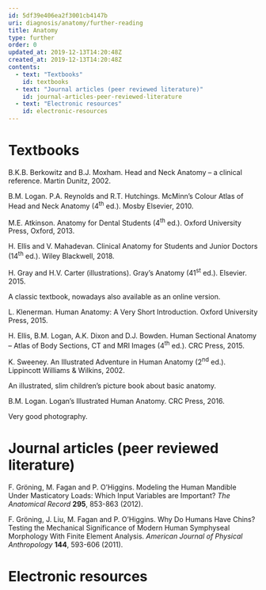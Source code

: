 ```yaml
---
id: 5df39e406ea2f3001cb4147b
uri: diagnosis/anatomy/further-reading
title: Anatomy
type: further
order: 0
updated_at: 2019-12-13T14:20:48Z
created_at: 2019-12-13T14:20:48Z
contents:
  - text: "Textbooks"
    id: textbooks
  - text: "Journal articles (peer reviewed literature)"
    id: journal-articles-peer-reviewed-literature
  - text: "Electronic resources"
    id: electronic-resources
---
```


<h1 id="textbooks">Textbooks</h1>
<p>B.K.B. Berkowitz and B.J. Moxham. Head and Neck Anatomy –
    a clinical reference. Martin Dunitz, 2002.</p>
<p>B.M. Logan. P.A. Reynolds and R.T. Hutchings. McMinn’s
    Colour Atlas of Head and Neck Anatomy (4<sup>th</sup>
    ed.). Mosby Elsevier, 2010.</p>
<p>M.E. Atkinson. Anatomy for Dental Students
    (4<sup>th</sup> ed.). Oxford University Press, Oxford,
    2013.</p>
<p>H. Ellis and V. Mahadevan. Clinical Anatomy for Students
    and Junior Doctors (14<sup>th</sup> ed.). Wiley
    Blackwell, 2018.</p>
<p>H. Gray and H.V. Carter (illustrations). Gray’s Anatomy
    (41<sup>st</sup> ed.). Elsevier. 2015.</p>
<aside>
    <p>A classic textbook, nowadays also available as an
        online version.</p>
</aside>
<p>L. Klenerman. Human Anatomy: A Very Short Introduction.
    Oxford University Press, 2015.</p>
<p>H. Ellis, B.M. Logan, A.K. Dixon and D.J. Bowden. Human
    Sectional Anatomy – Atlas of Body Sections, CT and MRI
    Images (4<sup>th</sup> ed.). CRC Press, 2015.</p>
<p>K. Sweeney. An Illustrated Adventure in Human Anatomy
    (2<sup>nd</sup> ed.). Lippincott Williams &amp; Wilkins,
    2002.</p>
<aside>
    <p>An illustrated, slim children’s picture book about
        basic anatomy.</p>
</aside>
<p>B.M. Logan. Logan’s Illustrated Human Anatomy. CRC Press,
    2016.</p>
<aside>
    <p>Very good photography.</p>
</aside>
<h1 id="journal-articles-peer-reviewed-literature">Journal articles (peer reviewed literature)</h1>
<p>F. Gröning, M. Fagan and P. O’Higgins. Modeling the Human
    Mandible Under Masticatory Loads: Which Input Variables
    are Important? <i>The Anatomical Record</i>
    <strong>295</strong>, 853-863 (2012).</p>
<p>F. Gröning, J. Liu, M. Fagan and P. O’Higgins. Why Do
    Humans Have Chins? Testing the Mechanical Significance
    of Modern Human Symphyseal Morphology With Finite
    Element Analysis. <i>American Journal of Physical
        Anthropology</i> <strong>144</strong>, 593-606
    (2011).</p>
<h1 id="electronic-resources">Electronic resources</h1>
